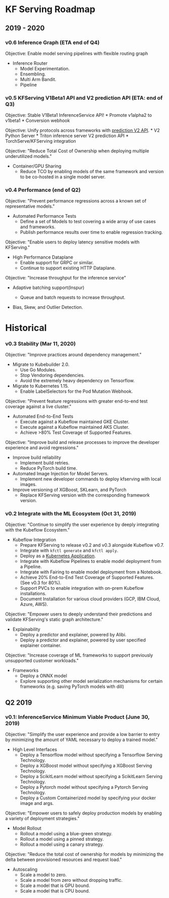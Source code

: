 # KF Serving Roadmap
## 2019 - 2020
### v0.6 Inference Graph (ETA end of Q4)
Objective: Enable model serving pipelines with flexible routing graph
* Inference Router
    * Model Experimentation.
    * Ensembling.
    * Multi Arm Bandit.
    * Pipeline

### v0.5 KFServing V1Beta1 API and V2 prediction API (ETA: end of Q3)
Objective: Stable V1Beta1 InferenceService API!
    * Promote v1alpha2 to v1beta1
    * Conversion webhook

Objective: Unify protocols across frameworks with [prediction V2 API](https://github.com/kubeflow/kfserving/tree/master/docs/predict-api/v2).
    * V2 Python Server
    * Triton inference server V2 prediction API
    * TorchServe/KFServing integration

Objective: "Reduce Total Cost of Ownership when deploying multiple underutilized models."
* Container/GPU Sharing
    * Reduce TCO by enabling models of the same framework and version to be co-hosted in a single model server.

### v0.4 Performance (end of Q2)
Objective: "Prevent performance regressions across a known set of representative models."
* Automated Performance Tests
    * Define a set of Models to test covering a wide array of use cases and frameworks.
    * Publish performance results over time to enable regression tracking.

Objective: "Enable users to deploy latency sensitive models with KFServing."
* High Performance Dataplane
    * Enable support for GRPC or similar.
    * Continue to support existing HTTP Dataplane.

Objective: "Increase throughput for the inference service"
* Adaptive batching support(Inspur)
    * Queue and batch requests to increase throughput.

* Bias, Skew, and Outlier Detection.

# Historical
### v0.3 Stability (Mar 11, 2020)
Objective: "Improve practices around dependency management." 
* Migrate to Kubebuilder 2.0.
    * Use Go Modules.
    * Stop Vendoring dependencies.
    * Avoid the extremely heavy dependency on Tensorflow.
* Migrate to Kubernetes 1.15.
    * Enable LabelSelectors for the Pod Mutation Webhook.

Objective: "Prevent feature regressions with greater end-to-end test coverage against a live cluster."
* Automated End-to-End Tests
    * Execute against a Kubeflow maintained GKE Cluster.
    * Execute against a Kubeflow maintained AKS Cluster.
    * Achieve >80% Test Coverage of Supported Features.

Objective: "Improve build and release processes to improve the developer experience and avoid regressions."
* Improve build reliability
    * Implement build retries.
    * Reduce PyTorch build time.
* Automated Image Injection for Model Servers.
    * Implement new developer commands to deploy kfserving with local images.
* Improve versioning of XGBoost, SKLearn, and PyTorch
    * Replace KFServing version with the corresponding framework version.

### v0.2 Integrate with the ML Ecosystem (Oct 31, 2019)
Objective: "Continue to simplify the user experience by deeply integrating with the Kubeflow Ecosystem."
* Kubeflow Integration
    * Prepare KFServing to release v0.2 and v0.3 alongside Kubeflow v0.7.
    * Integrate with `kfctl generate` and `kfctl apply`.
    * Deploy as a [Kubernetes Application](https://github.com/kubernetes-sigs/application).
    * Integrate with Kubeflow Pipelines to enable model deployment from a Pipeline.
    * Integrate with Fairing to enable model deployment from a Notebook.
    * Achieve 20% End-to-End Test Coverage of Supported Features. (See v0.3 for 80%).
    * Support PVCs to enable integration with on-prem Kubeflow installations.
    * Document Installation for various cloud providers (GCP, IBM Cloud, Azure, AWS).

Objective: "Empower users to deeply understand their predictions and validate KFServing's static graph architecture."
* Explainability
    * Deploy a predictor and explainer, powered by Alibi.
    * Deploy a predictor and explainer, powered by user specified explainer container.

Objective: "Increase coverage of ML frameworks to support previously unsupported customer workloads."
* Frameworks
    * Deploy a ONNX model
    * Explore supporting other model serialization mechanisms for certain frameworks (e.g. saving PyTorch models with dill)

## Q2 2019
### v0.1: InferenceService Minimum Viable Product (June 30, 2019)
Objective: "Simplify the user experience and provide a low barrier to entry by minimizing the amount of YAML necessary to deploy a trained model."
* High Level Interfaces
    * Deploy a Tensorflow model without specifying a Tensorflow Serving Technology.
    * Deploy a XGBoost model without specifying a XGBoost Serving Technology.
    * Deploy a ScikitLearn model without specifying a ScikitLearn Serving Technology.
    * Deploy a Pytorch model without specifying a Pytorch Serving Technology.
    * Deploy a Custom Containerized model by specifying your docker image and args.

Objective: "Empower users to safely deploy production models by enabling a variety of deployment strategies." 
* Model Rollout
    * Rollout a model using a blue-green strategy.
    * Rollout a model using a pinned strategy.
    * Rollout a model using a canary strategy.

Objective: "Reduce the total cost of ownership for models by minimizing the delta between provisioned resources and request load."
* Autoscaling 
    * Scale a model to zero.
    * Scale a model from zero without dropping traffic.
    * Scale a model that is GPU bound.
    * Scale a model that is CPU bound.
